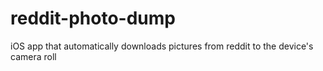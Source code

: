 # reddit-photo-dump
iOS app that automatically downloads pictures from reddit to the device's camera roll

